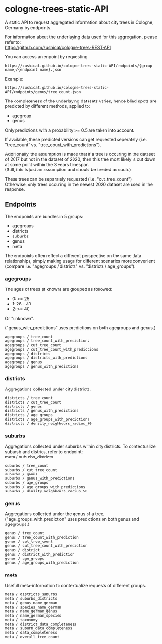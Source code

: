 # cologne-trees-static-API
A static API to request aggregated information about city trees in Cologne, Germany by endpoints.

For information about the underlaying data used for this aggregation, please refer to:    
https://github.com/zushicat/cologne-trees-REST-API    


You can access an enpoint by requesting:    
```
https://zushicat.github.io/cologne-trees-static-API/endpoints/{group name}/{endpoint name}.json
```

Example:
```
https://zushicat.github.io/cologne-trees-static-API/endpoints/genus/tree_count.json
```

The completeness of the underlaying datasets varies, hence blind spots are predicted by different methods, applied to:
- agegroup
- genus

Only predictions with a probability >= 0.5 are taken into account.    

If available, these predicted versions can get requested seperately (i.e. "tree_count" vs. "tree_count_with_predictions").    

Additionally, the assumption is made that if a tree is occuring in the dataset of 2017 but not in the dataset of 2020, then this tree most likely is cut down at some point within the 3 years timespan.   
(Still, this is just an assumption and should be treated as such.)    

These trees can be separately requested (i.e. "cut_tree_count")    
Otherwise, only trees occuring in the newest 2020 dataset are used in the response.


## Endpoints
The endpoints are bundles in 5 groups:
- agegroups
- districts
- suburbs
- genus
- meta


The endpoints often reflect a different perspective on the same data relationships, simply making usage for different scenarios more convenient (compare i.e. "agegroups / districts" vs. "districts / age_groups").    


### agegroups
The ages of trees (if known) are grouped as followed:
- 0: <= 25
- 1: 26 - 40
- 2: >= 40

Or "unknown".    

("genus_with_predictions" uses predictions on both agegroups and genus.)    

```
agegroups / tree_count
agegroups / tree_count_with_predictions
agegroups / cut_tree_count
agegroups / cut_tree_count_with_predictions
agegroups / districts
agegroups / districts_with_predictions
agegroups / genus
agegroups / genus_with_predictions
```

### districts
Aggregations collected under city districts.    

```
districts / tree_count
districts / cut_tree_count
districts / genus
districts / genus_with_predictions
districts / age_groups
districts / age_groups_with_predictions
districts / density_neighbours_radius_50
```

### suburbs
Aggregations collected under suburbs within city districts. To contectualize subursb and districs, refer to endpoint:    
meta / suburbs_districts    

```
suburbs / tree_count
suburbs / cut_tree_count
suburbs / genus
suburbs / genus_with_predictions
suburbs / age_groups
suburbs / age_groups_with_predictions
suburbs / density_neighbours_radius_50
```

### genus
Aggregations collected under the genus of a tree. ("age_groups_with_prediction" uses predictions on both genus and agegroups.)    

```
genus / tree_count
genus / tree_count_with_prediction
genus / cut_tree_count
genus / cut_tree_count_with_prediction
genus / district
genus / district_with_prediction
genus / age_groups
genus / age_groups_with_prediction
```

### meta
Usefull meta-information to contextualize requests of different groups.    

```
meta / districts_suburbs
meta / suburbs_districts
meta / genus_name_german
meta / species_name_german
meta / name_german_genus
meta / name_german_species
meta / taxonomy
meta / district_data_completeness
meta / suburb_data_completeness
meta / data_completeness
meta / overall_tree_count
```